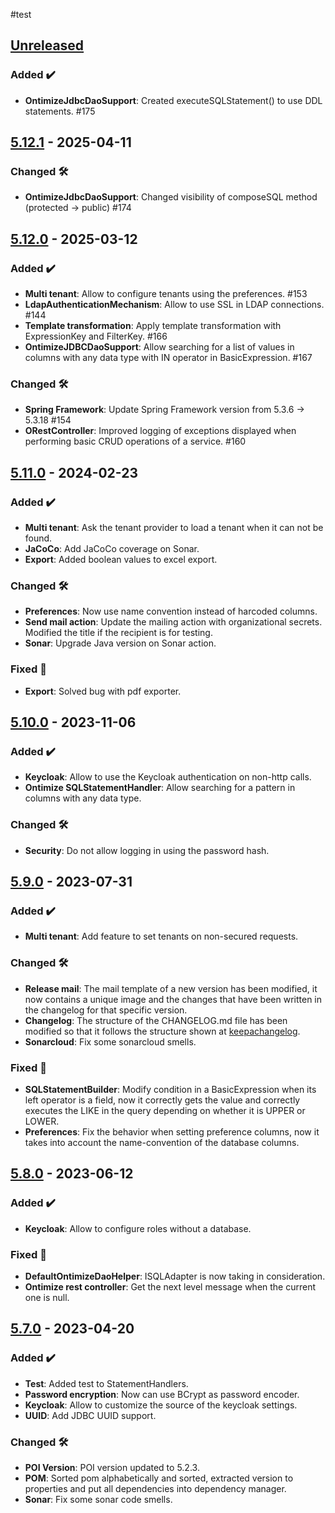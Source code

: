 <!-- ## [Unreleased] -->
<!-- ### Breaking changes ⚠ -->
<!-- ### Added ✔️-->
<!-- ### Changed 🛠️-->
<!-- ### Deprecated 🛑-->
<!-- ### Removed 🗑️-->
<!-- ### Fixed 🐛-->
<!-- ### Security 🛡️-->

#test
## [Unreleased]
### Added ✔️
* **OntimizeJdbcDaoSupport**: Created executeSQLStatement() to use DDL statements. #175
## [5.12.1] - 2025-04-11
### Changed 🛠️
* **OntimizeJdbcDaoSupport**: Changed visibility of composeSQL method (protected → public) #174
## [5.12.0] - 2025-03-12
### Added ✔️
* **Multi tenant**: Allow to configure tenants using the preferences. #153
* **LdapAuthenticationMechanism**: Allow to use SSL in LDAP connections. #144
* **Template transformation**: Apply template transformation with ExpressionKey and FilterKey. #166
* **OntimizeJDBCDaoSupport**: Allow searching for a list of values in columns with any data type with IN operator in BasicExpression. #167
### Changed 🛠️
* **Spring Framework**: Update Spring Framework version from 5.3.6 → 5.3.18 #154
* **ORestController**: Improved logging of exceptions displayed when performing basic CRUD operations of a service. #160
## [5.11.0] - 2024-02-23
### Added ✔️
* **Multi tenant**: Ask the tenant provider to load a tenant when it can not be found.
* **JaCoCo**: Add JaCoCo coverage on Sonar.
* **Export**: Added boolean values to excel export.
### Changed 🛠️
* **Preferences**: Now use name convention instead of harcoded columns.
* **Send mail action**: Update the mailing action with organizational secrets. Modified the title if the recipient is for testing.
* **Sonar**: Upgrade Java version on Sonar action.
### Fixed 🐛
* **Export**: Solved bug with pdf exporter.
## [5.10.0] - 2023-11-06
### Added ✔️
* **Keycloak**: Allow to use the Keycloak authentication on non-http calls.
* **Ontimize SQLStatementHandler**: Allow searching for a pattern in columns with any data type.
### Changed 🛠️
* **Security**: Do not allow logging in using the password hash.
## [5.9.0] - 2023-07-31
### Added ✔️
* **Multi tenant**: Add feature to set tenants on non-secured requests.
### Changed 🛠️
* **Release mail**: The mail template of a new version has been modified, it now contains a unique image and the changes that have been written in the changelog for that specific version.
* **Changelog**: The structure of the CHANGELOG.md file has been modified so that it follows the structure shown at  [keepachangelog](https://keepachangelog.com/).
* **Sonarcloud**: Fix some sonarcloud smells.
### Fixed 🐛
* **SQLStatementBuilder**: Modify condition in a BasicExpression when its left operator is a field, now it correctly gets the value and correctly executes the LIKE in the query depending on whether it is UPPER or LOWER.
* **Preferences**: Fix the behavior when setting preference columns, now it takes into account the name-convention of the database columns.
## [5.8.0] - 2023-06-12
### Added ✔️
* **Keycloak**: Allow to configure roles without a database.
### Fixed 🐛
* **DefaultOntimizeDaoHelper**: ISQLAdapter is now taking in consideration.
* **Ontimize rest controller**: Get the next level message when the current one is null.
## [5.7.0] - 2023-04-20
### Added ✔️
* **Test**: Added test to StatementHandlers.
* **Password encryption**: Now can use BCrypt as password encoder.
* **Keycloak**: Allow to customize the source of the keycloak settings.
* **UUID**: Add JDBC UUID support.
### Changed 🛠️
* **POI Version**: POI version updated to 5.2.3.
* **POM**: Sorted pom alphabetically and sorted, extracted version to properties and put all dependencies into dependency manager.
* **Sonar**: Fix some sonar code smells.

[unreleased]: https://github.com/ontimize/ontimize-jee/compare/5.12.1...HEAD
[5.12.1]: https://github.com/ontimize/ontimize-jee/compare/5.12.0...5.12.1
[5.12.0]: https://github.com/ontimize/ontimize-jee/compare/5.11.0...5.12.0
[5.11.0]: https://github.com/ontimize/ontimize-jee/compare/5.10.0...5.11.0
[5.10.0]: https://github.com/ontimize/ontimize-jee/compare/5.9.0...5.10.0
[5.9.0]: https://github.com/ontimize/ontimize-jee/compare/5.8.0...5.9.0
[5.8.0]: https://github.com/ontimize/ontimize-jee/compare/5.7.0...5.8.0
[5.7.0]: https://github.com/ontimize/ontimize-jee/compare/5.6.0...5.7.0
